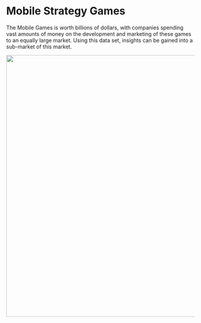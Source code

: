 # Mobile Strategy Games 

The Mobile Games is worth billions of dollars, with companies spending vast amounts of money on the development and marketing of these games to an equally large market. Using this data set, insights can be gained into a sub-market of this market.



<img src="https://github.com/hanaaalqarni5/Mobile-Strategy-Games_EDA_Project1/blob/main/statistics%20on%20app%20store%20(1).png" width="700"/>
